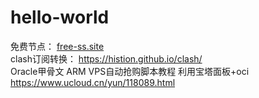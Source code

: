# hello-world
免费节点：  [free-ss.site](https://free-ss.site)  
clash订阅转换：  https://histion.github.io/clash/  
Oracle甲骨文 ARM VPS自动抢购脚本教程 利用宝塔面板+oci https://www.ucloud.cn/yun/118089.html
